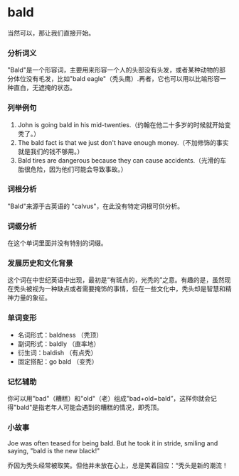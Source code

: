 # bald

当然可以，那让我们直接开始。

  

### 分析词义

  

"Bald"是一个形容词，主要用来形容一个人的头部没有头发，或者某种动物的部分体位没有毛发，比如"bald eagle"（秃头鹰）.再者，它也可以用以比喻形容一种直白，无遮掩的状态。

  

### 列举例句

  

1.  John is going bald in his mid-twenties.（约翰在他二十多岁的时候就开始变秃了。）
2.  The bald fact is that we just don't have enough money.（不加修饰的事实就是我们的钱不够用。）
3.  Bald tires are dangerous because they can cause accidents.（光滑的车胎很危险，因为他们可能会导致事故。）

  

### 词根分析

  

"Bald"来源于古英语的 "calvus"，在此没有特定词根可供分析。

  

### 词缀分析

  

在这个单词里面并没有特别的词缀。

  

### 发展历史和文化背景

  

这个词在中世纪英语中出现，最初是“有斑点的，光秃的”之意。有趣的是，虽然现在秃头被视为一种缺点或者需要掩饰的事情，但在一些文化中，秃头却是智慧和精神力量的象征。

  

### 单词变形

  

*   名词形式：baldness （秃顶）
*   副词形式：baldly （直率地）
*   衍生词：baldish （有点秃）
*   固定搭配：go bald （变秃）

  

### 记忆辅助

  

你可以用"bad"（糟糕）和"old"（老）组成"bad+old=bald”，这样你就会记得"bald"是指老年人可能会遇到的糟糕的情况，即秃顶。

  

### 小故事

  

Joe was often teased for being bald. But he took it in stride, smiling and saying, "bald is the new black!"

  

乔因为秃头经常被取笑。但他并未放在心上，总是笑着回应：“秃头是新的潮流！
